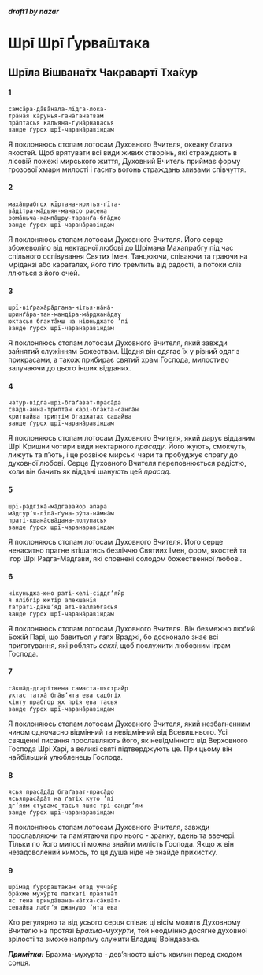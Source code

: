 **_draft1 by nazar_**

# Шрī Шрī Ґурва̄штака

## Шрīла Вішвана̄тх Чакравартī Тха̄кур

#### 1

    самса̄ра-да̄ва̄нала-лīдга-лока-
    тра̄на̄я ка̄рунья-гана̄ганатвам
    пра̄птасья кальяна-ґуна̄рнавасья
    ванде ґурох шрī-чарана̄равіндам

Я поклоняюсь стопам лотосам Духовного Вчителя, океану благих якостей. Щоб врятувати всі види живих створінь, які страждають в лісовій пожежі мирського життя, Духовний Вчитель приймає форму грозової хмари милості і гасить вогонь страждань зливами співчуття.

#### 2

    маха̄прабгох кīртана-нритья-ґīта-
    ва̄дітра-ма̄дьян-манасо расена
    рома̄ньча-кампа̄шру-таранґа-бга̄джо
    ванде ґурох шрī-чарана̄равіндам

Я поклоняюсь стопам лотосам Духовного Вчителя. Його серце збожеволіло від нектарної любові до Шрімана Махапрабгу під час спільного оспівування Святих Імен. Танцюючи, співаючи та граючи на мріданзі або караталах, його тіло тремтить від радості, а потоки сліз ллються з його очей.

#### 3

    шрī-віґраха̄ра̄дгана-нітья-на̄на̄-
    шринґа̄ра-тан-мандіра-ма̄рджана̄дау
    юктасья бгакта̄мш ча ніюньджато ’пі
    ванде ґурох шрī-чарана̄равіндам

Я поклоняюсь стопам лотосам Духовного Вчителя, який завжди зайнятий служінням Божествам. Щодня він одягає їх у різний одяг з прикрасами, а також прибирає святий храм Господа, милостиво залучаючи до цього інших відданих.

#### 4

    чатур-відга-шрī-бгаґават-праса̄да
    сва̄дв-анна-трипта̄н харі-бгакта-санга̄н
    критвайва триптім бгаджатах садайва
    ванде ґурох шрī-чарана̄равіндам

Я поклоняюсь стопам лотосам Духовного Вчителя, який дарує відданим Шрі Кришни чотири види нектарного _прасаду_. Його жують, смокчуть, лижуть та пʼють, і це розвіює мирські чари та пробуджує спрагу до духовної любові. Серце Духовного Вчителя переповнюється радістю, коли він бачить як віддані шанують цей _прасад_.

#### 5

    шрī-ра̄дгіка̄-ма̄дгавайор апара
    ма̄дгурʼя-лīла̄-ґуна-рӯпа-на̄мна̄м
    праті-кшана̄сва̄дана-лолупасья
    ванде ґурох шрī-чаранаравіндам

Я поклоняюсь стопам лотосам Духовного Вчителя. Його серце ненаситно прагне втішатись безліччю Святиих Імен, форм, якостей та ігор Шрī Ра̄дга̄-Ма̄дгави, які сповнені солодом божественної любові.

#### 6

    нікуньджа-юно раті-келі-сіддгʼяйр
    я ялібгір юктір апекшанīя
    татра̄ті-да̄кшʼяд аті-валлабгасья
    ванде ґурох шрī-чарана̄равіндам

Я поклоняюсь стопам лотосам Духовного Вчителя. Він безмежно любий Божій Парі, що бавиться у гаях Враджі, бо досконало знає всі приготування, які роблять _сакхі_, щоб послужити любовним іграм Господа.

#### 7

    са̄кша̄д-дгарітвена самаста-шястрайр
    уктас татха̄ бга̄вʼята ева садбгіх
    кінту прабгор ях прія ева тасья
    ванде ґурох шрī-чарана̄равіндам

Я поклоняюсь стопам лотосам Духовного Вчителя, який незбагненним чином одночасно відмінний та невідмінний від Всевишнього. Усі священні писання прославляють його, як невідмінного від Верховного Господа Шрі Харі, а великі святі підтверджують це. При цьому він найбільший улюбленець Господа.

#### 8

    ясья праса̄да̄д бгаґават-праса̄до
    ясьяпраса̄да̄т на ґатіх куто ’пі
    дгʼяям стувамс тасья яшяс трі-сандгʼям
    ванде ґурох шрī-чаранаравіндам

Я поклоняюсь стопам лотосам Духовного Вчителя, завжди прославляючи та памʼятаючи про нього - зранку, вдень та ввечері. Тільки по його милості можна знайти милість Господа. Якщо ж він незадоволений кимось, то ця душа ніде не знайде прихистку.

#### 9

    шрīмад ґурораштакам етад уччайр
    бра̄хме мухӯрте патхаті праятна̄т
    яс тена вринда̄вана-на̄тха-са̄кша̄т-
    севайва лабгʼя джанушо ’нта ева

Хто регулярно та від усього серця співає ці вісім молитв Духовному Вчителю на протязі _Брахма-мухурти_, той неодмінно досягне духовної зрілості та зможе напряму служити Владиці Вріндавана.

**_Примітка:_** Брахма-мухурта - девʼяносто шість хвилин перед сходом сонця.
